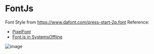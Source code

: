 # FontJs

Font Style from https://www.dafont.com/press-start-2p.font
Reference:
-  [PixelFont](https://github.com/PaulBGD/PixelFont)
-  [Font.js in SystemsOffline](https://github.com/eschatonic/SystemsOffline/blob/master/font.js)

![image](https://user-images.githubusercontent.com/58411367/186556210-607329d8-9d4f-4dbb-82cb-e2188f21e0b3.png)
